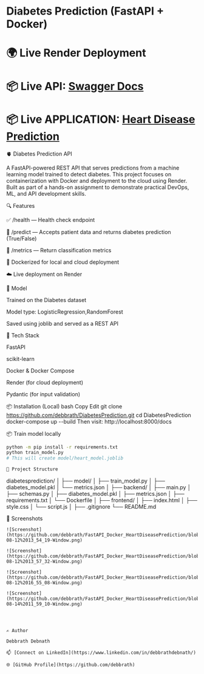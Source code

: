 # Diabetes Prediction (FastAPI + Docker)

# 🌍 Live Render Deployment 
# 📦  Live API:  [Swagger Docs](https://diabetesprediction-2zpf.onrender.com/docs)
# 📦  Live APPLICATION: [Heart Disease Prediction](https://diabetesprediction-2zpf.onrender.com/)


🫀 Diabetes Prediction API

A FastAPI-powered REST API that serves predictions from a machine learning model trained to detect diabetes. This project focuses on containerization with Docker and deployment to the cloud using Render. Built as part of a hands-on assignment to demonstrate practical DevOps, ML, and API development skills.

🔍 Features

✅ /health — Health check endpoint

🔮 /predict — Accepts patient data and returns diabetes prediction (True/False)

📄 /metrics — Return classification metrics

🐳 Dockerized for local and cloud deployment

☁️ Live deployment on Render


🧠 Model

Trained on the Diabetes dataset

Model type: LogisticRegression,RandomForest

Saved using joblib and served as a REST API

🚀 Tech Stack

FastAPI

scikit-learn

Docker & Docker Compose

Render (for cloud deployment)

Pydantic (for input validation)

📦 Installation (Local)
bash
Copy
Edit
git clone https://github.com/debbrath/DiabetesPrediction.git
cd DiabetesPrediction
docker-compose up --build
Then visit: http://localhost:8000/docs

📦 Train model locally
```bash
python -m pip install -r requirements.txt
python train_model.py
# This will create model/heart_model.joblib

📁 Project Structure

```
diabetesprediction/
│
├── model/
│   ├── train_model.py
│   ├── diabetes_model.pkl
│   └── metrics.json
│
├── backend/
│   ├── main.py
│   ├── schemas.py
│   ├── diabetes_model.pkl
│   ├── metrics.json
│   ├── requirements.txt
│   └── Dockerfile
│
├── frontend/
│   ├── index.html
│   ├── style.css
│   └── script.js
│
├── .gitignore
└── README.md

📸 Screenshots
```
![Screenshot](https://github.com/debbrath/FastAPI_Docker_HeartDiseasePrediction/blob/main/Image/2025-08-12%2013_54_19-Window.png)

![Screenshot](https://github.com/debbrath/FastAPI_Docker_HeartDiseasePrediction/blob/main/Image/2025-08-12%2013_57_32-Window.png)

![Screenshot](https://github.com/debbrath/FastAPI_Docker_HeartDiseasePrediction/blob/main/Image/2025-08-12%2016_55_08-Window.png)

![Screenshot](https://github.com/debbrath/FastAPI_Docker_HeartDiseasePrediction/blob/main/Image/2025-08-14%2011_59_10-Window.png)




✍️ Author

Debbrath Debnath

📫 [Connect on LinkedIn](https://www.linkedin.com/in/debbrathdebnath/)

🌐 [GitHub Profile](https://github.com/debbrath)
